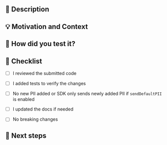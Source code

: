 ## :scroll: Description
<!--- Describe your changes in detail -->


## :bulb: Motivation and Context
<!--- Why is this change required? What problem does it solve? -->
<!--- If it fixes an open issue, please link to the issue here. -->


## :green_heart: How did you test it?


## :pencil: Checklist
<!--- Put an `x` in the boxes that apply -->
- [ ] I reviewed the submitted code
- [ ] I added tests to verify the changes
- [ ] No new PII added or SDK only sends newly added PII if `sendDefaultPII` is enabled
- [ ] I updated the docs if needed
- [ ] No breaking changes


## :crystal_ball: Next steps
